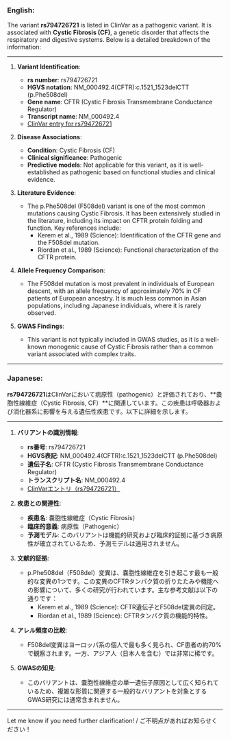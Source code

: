 ### English:
The variant **rs794726721** is listed in ClinVar as a pathogenic variant. It is associated with **Cystic Fibrosis (CF)**, a genetic disorder that affects the respiratory and digestive systems. Below is a detailed breakdown of the information:

---

1. **Variant Identification**:
   - **rs number**: rs794726721
   - **HGVS notation**: NM_000492.4(CFTR):c.1521_1523delCTT (p.Phe508del)
   - **Gene name**: CFTR (Cystic Fibrosis Transmembrane Conductance Regulator)
   - **Transcript name**: NM_000492.4  
   - [ClinVar entry for rs794726721](https://www.ncbi.nlm.nih.gov/clinvar/variation/rs794726721/)

2. **Disease Associations**:
   - **Condition**: Cystic Fibrosis (CF)
   - **Clinical significance**: Pathogenic
   - **Predictive models**: Not applicable for this variant, as it is well-established as pathogenic based on functional studies and clinical evidence.

3. **Literature Evidence**:
   - The p.Phe508del (F508del) variant is one of the most common mutations causing Cystic Fibrosis. It has been extensively studied in the literature, including its impact on CFTR protein folding and function. Key references include:
     - Kerem et al., 1989 (Science): Identification of the CFTR gene and the F508del mutation.
     - Riordan et al., 1989 (Science): Functional characterization of the CFTR protein.

4. **Allele Frequency Comparison**:
   - The F508del mutation is most prevalent in individuals of European descent, with an allele frequency of approximately 70% in CF patients of European ancestry. It is much less common in Asian populations, including Japanese individuals, where it is rarely observed.

5. **GWAS Findings**:
   - This variant is not typically included in GWAS studies, as it is a well-known monogenic cause of Cystic Fibrosis rather than a common variant associated with complex traits.

---

### Japanese:
**rs794726721**はClinVarにおいて病原性（pathogenic）と評価されており、**嚢胞性線維症（Cystic Fibrosis, CF）**に関連しています。この疾患は呼吸器および消化器系に影響を与える遺伝性疾患です。以下に詳細を示します。

---

1. **バリアントの識別情報**:
   - **rs番号**: rs794726721
   - **HGVS表記**: NM_000492.4(CFTR):c.1521_1523delCTT (p.Phe508del)
   - **遺伝子名**: CFTR (Cystic Fibrosis Transmembrane Conductance Regulator)
   - **トランスクリプト名**: NM_000492.4  
   - [ClinVarエントリ（rs794726721）](https://www.ncbi.nlm.nih.gov/clinvar/variation/rs794726721/)

2. **疾患との関連性**:
   - **疾患名**: 嚢胞性線維症（Cystic Fibrosis）
   - **臨床的意義**: 病原性（Pathogenic）
   - **予測モデル**: このバリアントは機能的研究および臨床的証拠に基づき病原性が確立されているため、予測モデルは適用されません。

3. **文献的証拠**:
   - p.Phe508del（F508del）変異は、嚢胞性線維症を引き起こす最も一般的な変異の1つです。この変異のCFTRタンパク質の折りたたみや機能への影響について、多くの研究が行われています。主な参考文献は以下の通りです：
     - Kerem et al., 1989 (Science): CFTR遺伝子とF508del変異の同定。
     - Riordan et al., 1989 (Science): CFTRタンパク質の機能的特性。

4. **アレル頻度の比較**:
   - F508del変異はヨーロッパ系の個人で最も多く見られ、CF患者の約70%で観察されます。一方、アジア人（日本人を含む）では非常に稀です。

5. **GWASの知見**:
   - このバリアントは、嚢胞性線維症の単一遺伝子原因として広く知られているため、複雑な形質に関連する一般的なバリアントを対象とするGWAS研究には通常含まれません。

---

Let me know if you need further clarification! / ご不明点があればお知らせください！